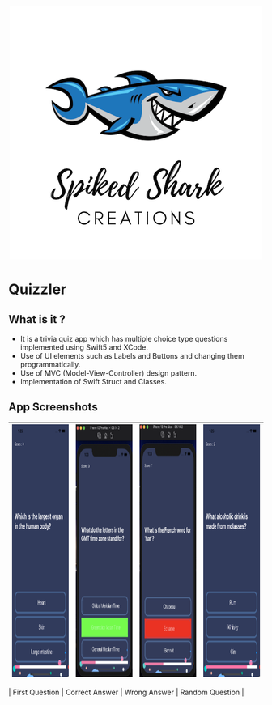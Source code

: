 
<p align="center">
    <img src="Documentation/Logo.png" height="500">
</p>

#  Quizzler

## What is it ?

* It is a trivia quiz app which has multiple choice type questions implemented using Swift5 and XCode. 
* Use of UI elements such as Labels and Buttons and changing them programmatically. 
* Use of MVC (Model-View-Controller) design pattern. 
* Implementation of Swift Struct and Classes.


## App Screenshots

 | <img src="Documentation/1stQ.png" width="250" height="500"> | <img src="Documentation/CorrectAnswer.png" width="250" height="500"> | <img src="Documentation/WrongAnswer.png" width="250" height="500"> | <img src="Documentation/RandomQ.png" width="250" height="500"> |
 |:---:|:---:|:---:|:---:|
 
 | First Question | Correct Answer | Wrong Answer | Random Question |
